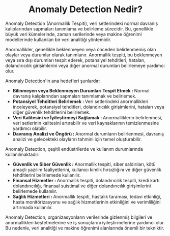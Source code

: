 <h1 align=center> Anomaly Detection Nedir? </h1>
Anomaly Detection (Anormallik Tespiti), veri setlerindeki normal davranış kalıplarından sapmaları tanımlama ve belirleme sürecidir. 
Bu, genellikle büyük veri kümelerinde, zaman serilerinde veya makine öğrenimi modellerinde kullanılan bir veri analitiği yöntemidir.
<p></p>

Anormallikler, genellikle beklenmeyen veya önceden belirlenmemiş olan olaylar veya durumlar olarak tanımlanır. 
Anormallik tespiti, bu beklenmeyen veya sıra dışı durumları tespit ederek, potansiyel tehditleri, hataları, dolandırıcılık girişimlerini veya diğer anormal durumları belirlemeye yardımcı olur.
<p></p>

Anomaly Detection'in ana hedefleri şunlardır:

<ul>
  <li> <b> Bilinmeyen veya Beklenmeyen Durumları Tespit Etmek : </b> Normal davranış kalıplarından sapmaları tanımlamak ve belirlemek. </li>

  <li> <b> Potansiyel Tehditleri Belirlemek : </b> Veri setlerindeki anormallikleri inceleyerek, potansiyel tehditleri, dolandırıcılık girişimlerini, hataları veya diğer güvenlik tehditlerini belirlemek. </li>

  <li> <b> Veri Kalitesini ve İyileştirmeyi Sağlamak : </b> Anormalliklerin belirlenmesi, veri setlerinin kalitesini artırabilir ve veri kaynaklarının temizlenmesine yardımcı olabilir. </li>

  <li> <b> Davranış Analizi ve Öngörü : </b> Anormal durumların belirlenmesi, davranış analizi ve gelecekteki olayların tahmini için temel oluşturabilir. </li>
</ul>
<p></p>

Anomaly Detection, çeşitli endüstrilerde ve kullanım durumlarında kullanılmaktadır:

<ul>
  <li> <b> Güvenlik ve Siber Güvenlik : </b> Anormallik tespiti, siber saldırıları, kötü amaçlı yazılım faaliyetlerini, kullanıcı kimlik hırsızlığını ve diğer güvenlik tehditlerini belirlemede kullanılır. </li>

  <li> <b> Finansal Hizmetler : </b> Anormallik tespiti, dolandırıcılık tespiti, kredi kartı dolandırıcılığı, finansal suistimal ve diğer dolandırıcılık girişimlerini belirlemede kullanılır. </li>

  <li> <b> Sağlık Hizmetleri : </b> Anormallik tespiti, hastalık taraması, tedavi etkinliği, hasta monitörizasyonu ve sağlık hizmetlerinin etkinliğini ve verimliliğini artırmada kullanılır. </li>
</ul>

Anomaly Detection, organizasyonların verilerinde gizlenmiş bilgileri ve anormallikleri keşfetmelerine ve iş sonuçlarını iyileştirmelerine yardımcı olur. 
Bu nedenle, veri analitiği ve makine öğrenimi alanlarında önemli bir tekniktir.
